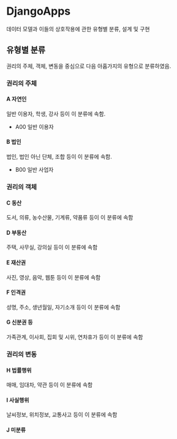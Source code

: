 # DjangoApps
데이터 모델과 이들의 상호작용에 관한 유형별 분류, 설계 및 구현

## 유형별 분류
권리의 주체, 객체, 변동을 중심으로 다음 아홉가지의 유형으로 분류하였음.

### 권리의 주체

#### A 자연인
일반 이용자, 학생, 강사 등이 이 분류에 속함.
* A00 일반 이용자

#### B 법인
법인, 법인 아닌 단체, 조합 등이 이 분류에 속함.
* B00 일반 사업자

### 권리의 객체

#### C 동산
도서, 의류, 농수산물, 기계류, 약품류 등이 이 분류에 속함

#### D 부동산
주택, 사무실, 강의실 등이 이 분류에 속함

#### E 재산권
사진, 영상, 음악, 웹툰 등이 이 분류에 속함

#### F 인격권
성명, 주소, 생년월일, 자기소개 등이 이 분류에 속함

#### G 신분권 등
가족관계, 이사회, 집회 및 시위, 연차휴가 등이 이 분류에 속함

### 권리의 변동

#### H 법률행위
매매, 임대차, 약관 등이 이 분류에 속함

#### I 사실행위
날씨정보, 위치정보, 교통사고 등이 이 분류에 속함

#### J 미분류

